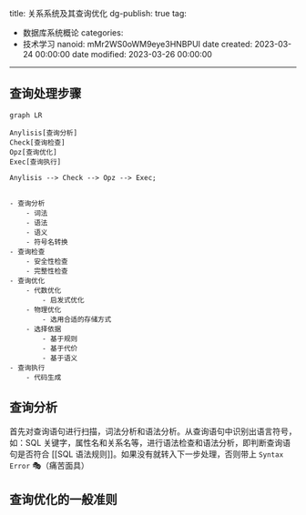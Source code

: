 title: 关系系统及其查询优化
dg-publish: true
tag:
  - 数据库系统概论
categories:
  - 技术学习
nanoid: mMr2WS0oWM9eye3HNBPUI
date created: 2023-03-24 00:00:00
date modified: 2023-03-26 00:00:00
---

## 查询处理步骤

```mermaid
graph LR

Anylisis[查询分析]
Check[查询检查]
Opz[查询优化]
Exec[查询执行]

Anylisis --> Check --> Opz --> Exec;

```

```markmap

- 查询分析
	- 词法
	- 语法
	- 语义
	- 符号名转换
- 查询检查
	- 安全性检查
	- 完整性检查
- 查询优化
	- 代数优化
		- 启发式优化
	- 物理优化
		- 选用合适的存储方式
	- 选择依据
		- 基于规则
		- 基于代价
		- 基于语义
- 查询执行
	- 代码生成

```

## 查询分析

首先对查询语句进行扫描，词法分析和语法分析。从查询语句中识别出语言符号，如：SQL 关键字，属性名和关系名等，进行语法检查和语法分析，即判断查询语句是否符合 [[SQL 语法规则]]。如果没有就转入下一步处理，否则带上 `Syntax Error` 🎭（痛苦面具）

## 查询优化的一般准则
